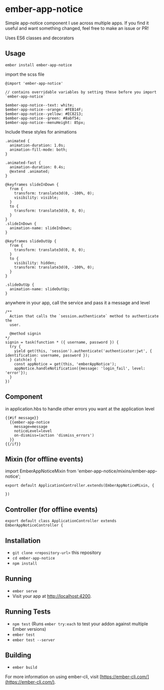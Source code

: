 # ember-app-notice

Simple app-notice component I use across multiple apps.  If you find it useful and want something changed, feel free to make an issue or PR!

Uses ES6 classes and decorators

## Usage

```
ember install ember-app-notice
```

import the scss file
```
@import 'ember-app-notice'

// contains overridable variables by setting these before you import `ember-app-notice`

$ember-app-notice--text: white;
$ember-app-notice--orange: #FEB14F;
$ember-app-notice--yellow: #EC8213;
$ember-app-notice--green: #8abf54;
$ember-app-notice--menuHeight: 85px;
```

Include these styles for animations
```
.animated {
  animation-duration: 1.0s;
  animation-fill-mode: both;
}

.animated-fast {
  animation-duration: 0.4s;
  @extend .animated;
}

@keyframes slideInDown {
  from {
    transform: translate3d(0, -100%, 0);
    visibility: visible;
  }
  to {
    transform: translate3d(0, 0, 0);
  }
}
.slideInDown {
  animation-name: slideInDown;
}

@keyframes slideOutUp {
  from {
    transform: translate3d(0, 0, 0);
  }
  to {
    visibility: hidden;
    transform: translate3d(0, -100%, 0);
  }
}

.slideOutUp {
  animation-name: slideOutUp;
}
```

anywhere in your app, call the service and pass it a message and level
```
/**
  Action that calls the `session.authenticate` method to authenticate the
  user.

  @method signin
*/
signin = task(function * ({ username, password }) {
  try {
    yield get(this, 'session').authenticate('authenticator:jwt', { identification: username, password });
  } catch(e) {
    const appNotice = get(this, 'emberAppNotice');
    appNotice.handleNotification({message: 'login_fail', level: 'error'});
  }
})
```

## Component

in application.hbs to handle other errors you want at the application level
```
{{#if message}}
  {{ember-app-notice
    message=message
    noticeLevel=level
    on-dismiss=(action 'dismiss_errors')
  }}
{{/if}}
```

## Mixin (for offline events)
import EmberAppNoticeMixin from 'ember-app-notice/mixins/ember-app-notice';

```
export default ApplicationController.extends(EmberAppNoticeMixin, {

})
```

## Controller (for offline events)

```
export default class ApplicationController extends EmberAppNoticeController {  
```

## Installation

* `git clone <repository-url>` this repository
* `cd ember-app-notice`
* `npm install`

## Running

* `ember serve`
* Visit your app at [http://localhost:4200](http://localhost:4200).

## Running Tests

* `npm test` (Runs `ember try:each` to test your addon against multiple Ember versions)
* `ember test`
* `ember test --server`

## Building

* `ember build`

For more information on using ember-cli, visit [https://ember-cli.com/](https://ember-cli.com/).
